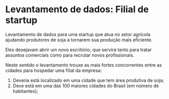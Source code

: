 # Levantamento de dados: Filial de startup
 
Levantamento de dados para uma startup que atua no setor agrícola ajudando produtores de soja a tornarem sua produção mais eficiente. 

Eles desejavam abrir um novo escritório, que servirá tanto para tratar assuntos comerciais como para recrutar novos profissionais.

Neste sentido o levantamento trouxe as mais fortes concorrentes entre as cidades para hospedar uma filial da empresa:

1. Deveria está localizado em uma cidade que tem área produtiva de soja;
2. Deve está em uma das 100 maiores cidades do Brasil (em número de habitantes);
